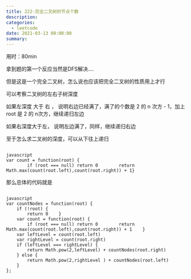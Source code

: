 ```yaml
---
title: 222-完全二叉树的节点个数
description: 
categories:
  - leetcode
date: 2021-03-13 00:00:00
summary: 
---
```


用时：80min

拿到题的第一个反应当然是DFS解决….

但是这是一个完全二叉树，怎么说也应该把完全二叉树的性质用上才行

可以考察二叉树的左右子树深度

如果左深度 大于 右 ， 说明右边已经满了，满了的个数是 2 的 n 次方 - 1，加上root 是 2 的 n次方，继续递归左边

如果右深度大于左， 说明左边满了，同样，继续递归右边

至于怎么求二叉树的深度，可以从下往上递归

```

javascript
var count = function(root) {
        if (root === null) return 0        return Math.max(count(root.left),count(root.right)) + 1}
```

那么总体的代码就是

```

javascript
var countNodes = function(root) {
    if (!root) {
        return 0    }
    var count = function(root) {
        if (root === null) return 0        return Math.max(count(root.left),count(root.right)) + 1    }
    var leftLevel = count(root.left)
    var rightLevel = count(root.right)
    if (leftLevel === rightLevel) {
        return Math.pow(2,leftLevel) + countNodes(root.right)
    } else {
        return Math.pow(2,rightLevel ) + countNodes(root.left)
    }
};
```

